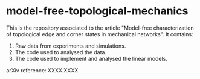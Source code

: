 # model-free-topological-mechanics

This is the repository associated to the article "Model-free characterization of topological edge and corner states in mechanical networks".
It contains:
  1. Raw data from experiments and simulations.
  2. The code used to analysed the data.
  3. The code used to implement and analysed the linear models.
  
  
  
arXiv reference: XXXX.XXXX
